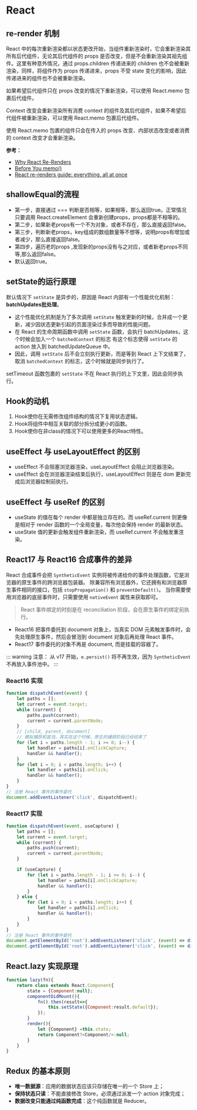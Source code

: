 # React

## re-render 机制
React 中的每次重新渲染都以状态更改开始，当组件重新渲染时，它会重新渲染其所有后代组件，无论其后代组件的 props 是否改变，但是不会重新渲染其祖先组件。这里有种意外情况，通过 props.children 传递进来的 children 也不会被重新渲染，同样，将组件作为 props 传递进来，props 不受 state 变化的影响，因此传递进来的组件也不会被重新渲染。

如果希望后代组件只在 props 改变的情况下重新渲染，可以使用 React.memo 包裹后代组件。

Context 改变会重新渲染所有消费 context 的组件及其后代组件，如果不希望后代组件被重新渲染，可以使用 React.memo 包裹后代组件。

使用 React.memo 包裹的组件只会在传入的 props 改变、内部状态改变或者消费的 context 改变才会重新渲染。

**参考：**
- [Why React Re-Renders](https://www.joshwcomeau.com/react/why-react-re-renders)
- [Before You memo()](https://overreacted.io/before-you-memo/)
- [React re-renders guide: everything, all at once](https://www.developerway.com/posts/react-re-renders-guide)

## shallowEqual的流程
- 第一步，直接通过 === 判断是否相等，如果相等，那么返回true。正常情况只要调用 React.createElement 会重新创建props，props都是不相等的。
- 第二步，如果新老props有一个不为对象，或者不存在，那么直接返回false。
- 第三步，判断新老props，key组成的数组数量等不想等，说明props有增加或者减少，那么直接返回false。
- 第四步，遍历老的props ,发现新的props没有与之对应，或者新老props不同等,那么返回false。
- 默认返回true。

## setState的运行原理
默认情况下 `setState` 是异步的，原因是 React 内部有一个性能优化机制：**batchUpdates批处理**。
- 这个性能优化机制是为了多次调用 `setState` 触发更新的时候，合并成一个更新，减少因状态更新引起的页面渲染过多而导致的性能问题。
- 在 React 的生命周期函数中调用 `setState` 函数，会执行 batchUpdates，这个时候会加入一个 `batchedContext` 的标志
    有这个标志使得 `setState` 的 action 放入到 batchedUpdateQueue 中。
- 因此，调用 `setState` 后不会立刻执行更新，而是等到 React 上下文结束了，取消 `batchedContext` 的标志，这个时候就是同步执行了。

setTimeout 函数包裹的 `setState` 不在 React 执行的上下文里，因此会同步执行。

## Hook的动机
1. Hook使你在无需修改组件结构的情况下复用状态逻辑。
2. Hook将组件中相互关联的部分拆分成更小的函数。
3. Hook使你在非class的情况下可以使用更多的React特性。

## useEffect 与 useLayoutEffect 的区别
- useEffect 不会阻塞浏览器渲染，useLayoutEffect 会阻止浏览器渲染。
- useEffect 会在浏览器渲染结束后执行，useLayoutEffect 则是在 dom 更新完成后浏览器绘制前执行。
  
## useEffect 与 useRef 的区别
- useState 的值在每个 render 中都是独立存在的。而 useRef.current 则更像是相对于 render 函数的一个全局变量，每次他会保持 render 的最新状态。
- useState 值的更新会触发组件重新渲染，而 useRef.current 不会触发重渲染。

## React17 与 React16 合成事件的差异
React 合成事件会把 `SyntheticEvent` 实例将被传递给你的事件处理函数，它是浏览器的原生事件的跨浏览器包装器。
除兼容所有浏览器外，它还拥有和浏览器原生事件相同的接口，包括 `stopPropagation()` 和 `preventDefault()`。
当你需要使用浏览器的底层事件时，只需要使用 `nativeEvent` 属性来获取即可。

> React 事件绑定的时刻是在 reconciliation 阶段，会在原生事件的绑定前执行。

- React16 把事件委托到 document 对象上，当真实 DOM 元素触发事件时，会先处理原生事件，然后会冒泡到 document 对象后再处理 React 事件。
- React17 事件委托的对象不再是 document, 而是挂载的容器了。


::: warning 注意：
从 v17 开始，`e.persist()` 将不再生效，因为 `SyntheticEvent` 不再放入事件池中。
:::

### React16 实现
```js
function dispatchEvent(event) {
    let paths = [];
    let current = event.target;
    while (current) {
        paths.push(current);
        current = current.parentNode;
    }
    // [child, parent, document]
    // 模拟捕获和冒泡，其实在这个时候，原生的捕获阶段已经结束了
    for (let i = paths.length - 1; i >= 0; i--) {
        let handler = paths[i].onClickCapture;
        handler && handler();
    }
    for (let i = 0; i < paths.length; i++) {
        let handler = paths[i].onClick;
        handler && handler();
    }
}
// 注册 React 事件的事件委托
document.addEventListener('click', dispatchEvent);
```

### React17 实现
```js
function dispatchEvent(event, useCapture) {
    let paths = [];
    let current = event.target;
    while (current) {
        paths.push(current);
        current = current.parentNode;
    }

    if (useCapture) {
        for (let i = paths.length - 1; i >= 0; i--) {
            let handler = paths[i].onClickCapture;
            handler && handler();
        }
    } else {
        for (let i = 0; i < paths.length; i++) {
            let handler = paths[i].onClick;
            handler && handler();
        }
    }
}
// 注册 React 事件的事件委托
document.getElementById('root').addEventListener('click', (event) => dispatchEvent(event, true), true);
document.getElementById('root').addEventListener('click', (event) => dispatchEvent(event, false));
```

## React.lazy 实现原理
```js
function lazy(fn){
    return class extends React.Component{
        state = {Component:null};
        componentDidMount(){
            fn().then(result=>{
                this.setState({Component:result.default});
            });
        }
        render(){
            let {Component} =this.state;
            return Component?<Component/>:null;
        }
    }
}
```

## Redux 的基本原则
- **唯一数据源**：应用的数据状态应该只存储在唯一的一个 Store 上；
- **保持状态只读**：不能直接修改 Store，必须通过派发一个 action 对象完成；
- **数据改变只能通过纯函数完成**：这个纯函数就是 Reducer。
